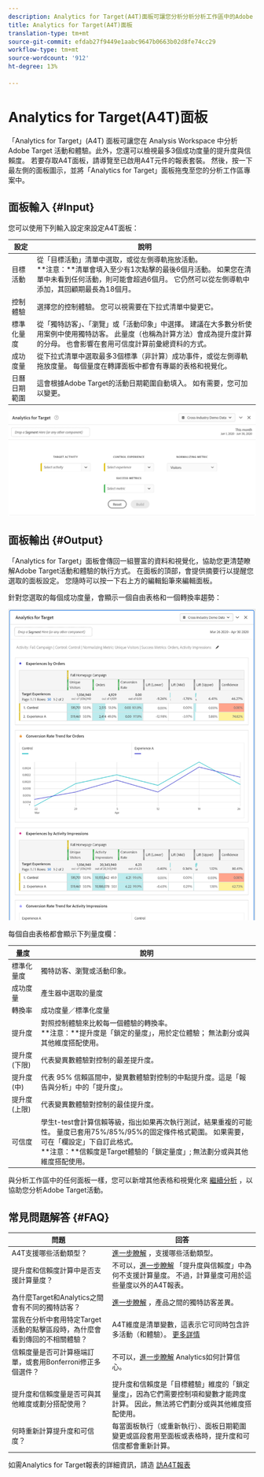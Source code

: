 ```yaml
---
description: Analytics for Target(A4T)面板可讓您分析分析分析工作區中的Adobe Target活動和體驗。
title: Analytics for Target(A4T)面板
translation-type: tm+mt
source-git-commit: efdab27f9449e1aabc9647b0663b02d8fe74cc29
workflow-type: tm+mt
source-wordcount: '912'
ht-degree: 13%

---
```



# Analytics for Target(A4T)面板

「Analytics for Target」(A4T) 面板可讓您在 Analysis Workspace 中分析 Adobe Target 活動和體驗。此外，您還可以檢視最多3個成功度量的提升度與信賴度。 若要存取A4T面板，請導覽至已啟用A4T元件的報表套裝。 然後，按一下最左側的面板圖示，並將「Analytics for Target」面板拖曳至您的分析工作區專案中。

## 面板輸入 {#Input}

您可以使用下列輸入設定來設定A4T面板：

| 設定 | 說明 |
|---|---|
| 目標活動 | 從「目標活動」清單中選取，或從左側導軌拖放活動。<br>**注意：**清單會填入至少有1次點擊的最後6個月活動。 如果您在清單中未看到任何活動，則可能會超過6個月。 它仍然可以從左側導軌中添加，其回顧期最長為18個月。 |
| 控制體驗 | 選擇您的控制體驗。 您可以視需要在下拉式清單中變更它。 |
| 標準化量度 | 從「獨特訪客」、「瀏覽」或「活動印象」中選擇。 建議在大多數分析使用案例中使用獨特訪客。 此量度（也稱為計算方法）會成為提升度計算的分母。 也會影響在套用可信度計算前彙總資料的方式。 |
| 成功度量 | 從下拉式清單中選取最多3個標準（非計算）成功事件，或從左側導軌拖放度量。 每個量度在轉譯面板中都會有專屬的表格和視覺化。 |
| 日曆日期範圍 | 這會根據Adobe Target的活動日期範圍自動填入。 如有需要，您可加以變更。 |

![面板產生器](assets/a4t-panel-builder2.png)

## 面板輸出 {#Output}

「Analytics for Target」面板會傳回一組豐富的資料和視覺化，協助您更清楚瞭解Adobe Target活動和體驗的執行方式。 在面板的頂部，會提供摘要行以提醒您選取的面板設定。 您隨時可以按一下右上方的編輯鉛筆來編輯面板。

針對您選取的每個成功度量，會顯示一個自由表格和一個轉換率趨勢：

![已呈現](assets/a4t-rendered.png)


每個自由表格都會顯示下列量度欄：

| 量度 | 說明 |
|---|---|
| 標準化量度 | 獨特訪客、瀏覽或活動印象。 |
| 成功度量 | 產生器中選取的量度 |
| 轉換率 | 成功度量／標準化度量 |
| 提升度 | 對照控制體驗來比較每一個體驗的轉換率。<br>**注意：**提升度是「鎖定的量度」，用於定位體驗； 無法劃分或與其他維度搭配使用。 |
| 提升度 (下限) | 代表變異數體驗對控制的最差提升度。 |
| 提升度 (中) | 代表 95% 信賴區間中，變異數體驗對控制的中點提升度。這是「報告與分析」中的「提升度」。 |
| 提升度 (上限) | 代表變異數體驗對控制的最佳提升度。 |
| 可信度 | 學生t-test會計算信賴等級，指出如果再次執行測試，結果重複的可能性。 量度已套用75%/85%/95%的固定條件格式範圍。 如果需要，可在「欄設定」下自訂此格式。 <br>**注意：**信賴度是Target體驗的「鎖定量度」; 無法劃分或與其他維度搭配使用。 |

與分析工作區中的任何面板一樣，您可以新增其他表格和視覺化來 [繼續分析](https://docs.adobe.com/content/help/zh-Hant/analytics/analyze/analysis-workspace/visualizations/freeform-analysis-visualizations.html) ，以協助您分析Adobe Target活動。

## 常見問題解答 {#FAQ}

| 問題 | 回答 |
|---|---|
| A4T支援哪些活動類型？ | [進一步瞭解](https://docs.adobe.com/content/help/en/target/using/integrate/a4t/a4t-faq/a4t-faq-activity-setup.html) ，支援哪些活動類型。 |
| 提升度和信賴度計算中是否支援計算量度？ | 不可以，[進一步瞭解](https://docs.adobe.com/content/help/en/target/using/integrate/a4t/a4t-faq/a4t-faq-lift-and-confidence.html) 「提升度與信賴度」中為何不支援計算量度。 不過，計算量度可用於這些量度以外的A4T報表。 |
| 為什麼Target和Analytics之間會有不同的獨特訪客？ | [進一步瞭解](https://docs.adobe.com/content/help/en/target/using/integrate/a4t/a4t-faq/a4t-faq-viewing-reports.html) ，產品之間的獨特訪客差異。 |
| 當我在分析中套用特定Target活動的點擊區段時，為什麼會看到傳回的不相關體驗？ | A4T維度是清單變數，這表示它可同時包含許多活動（和體驗）。 [更多詳情](https://docs.adobe.com/content/help/en/target/using/integrate/a4t/a4t-faq/a4t-faq-viewing-reports.html) |
| 信賴度量是否可計算極端訂單，或套用Bonferroni修正多個選件？ | 不可以，[進一步瞭解](https://docs.adobe.com/content/help/en/target/using/integrate/a4t/a4t-faq/a4t-faq-lift-and-confidence.html) Analytics如何計算信心。 |
| 提升度和信賴度量是否可與其他維度或劃分搭配使用？ | 提升度和信賴度是「目標體驗」維度的「鎖定量度」，因為它們需要控制項和變數才能跨度計算。 因此，無法將它們劃分或與其他維度搭配使用。 |
| 何時重新計算提升度和可信度？ | 每當面板執行（或重新執行）、面板日期範圍變更或區段套用至面板或表格時，提升度和可信度都會重新計算。 |

如需Analytics for Target報表的詳細資訊，請造 [訪A4T報表](https://docs.adobe.com/content/help/en/target/using/integrate/a4t/reporting.html)
